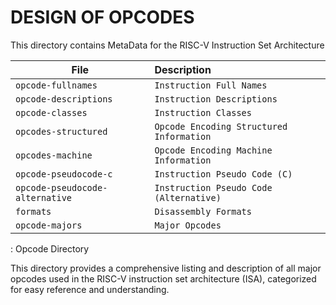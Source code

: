 # DESIGN OF OPCODES

This directory contains MetaData for the RISC-V Instruction Set Architecture

| File                           | Description                              |
|--------------------------------|:-----------------------------------------|
| `opcode-fullnames`             | `Instruction Full Names`                 |
| `opcode-descriptions`          | `Instruction Descriptions`               |
| `opcode-classes`               | `Instruction Classes`                    |
| `opcodes-structured`           | `Opcode Encoding Structured Information` |
| `opcodes-machine`              | `Opcode Encoding Machine Information`    |
| `opcode-pseudocode-c`          | `Instruction Pseudo Code (C)`            |
| `opcode-pseudocode-alternative`| `Instruction Pseudo Code (Alternative)`  |
| `formats`                      | `Disassembly Formats`                    |
| `opcode-majors`                | `Major Opcodes`                          |
: Opcode Directory

This directory provides a comprehensive listing and description of all major opcodes used in the RISC-V instruction set architecture (ISA), categorized for easy reference and understanding.
